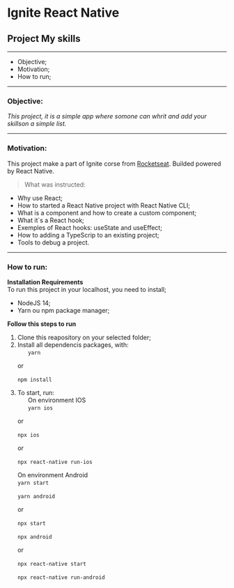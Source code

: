 # Ignite React Native 
## Project My skills
----

* Objective;
* Motivation;
* How to run;

----

### Objective:

*This project, it is a simple app where somone can whrit and add your skillson a simple list.*

----

### Motivation:

This project make a part of Ignite corse from [Rocketseat](https://rocketseat.com.br/).
Builded powered by React Native.

> What was instructed:
  * Why use React;
  * How to started a React Native project with React Native CLI;
  * What is a component and how to create a custom component;
  * What it`s a React hook;
  * Exemples of React hooks: useState and useEffect;
  * How to adding a TypeScrip to an existing project;
  * Tools to debug a project.

----

### How to run:

**Installation Requirements**  
To run this project in your localhost, you need to install;
 * NodeJS 14;
 * Yarn ou npm package manager;

**Follow this steps to run**
1. Clone this reapository on your selected folder;
2. Install all dependencis packages, with:  
&nbsp;&nbsp;&nbsp;&nbsp;&nbsp;&nbsp;`yarn`    

&nbsp;&nbsp;&nbsp;&nbsp;&nbsp;&nbsp;or  
    
&nbsp;&nbsp;&nbsp;&nbsp;&nbsp;&nbsp;`npm install`  

3. To start, run:  
&nbsp;&nbsp;&nbsp;&nbsp;&nbsp;&nbsp;On environment IOS  
&nbsp;&nbsp;&nbsp;&nbsp;&nbsp;&nbsp;`yarn ios`  

&nbsp;&nbsp;&nbsp;&nbsp;&nbsp;&nbsp;or  
  
&nbsp;&nbsp;&nbsp;&nbsp;&nbsp;&nbsp;`npx ios`

&nbsp;&nbsp;&nbsp;&nbsp;&nbsp;&nbsp;or  

&nbsp;&nbsp;&nbsp;&nbsp;&nbsp;&nbsp;`npx react-native run-ios`  

&nbsp;&nbsp;&nbsp;&nbsp;&nbsp;&nbsp;On environment Android  
&nbsp;&nbsp;&nbsp;&nbsp;&nbsp;&nbsp;`yarn start`  

&nbsp;&nbsp;&nbsp;&nbsp;&nbsp;&nbsp;`yarn android`  

&nbsp;&nbsp;&nbsp;&nbsp;&nbsp;&nbsp;or  

&nbsp;&nbsp;&nbsp;&nbsp;&nbsp;&nbsp;`npx start`  

&nbsp;&nbsp;&nbsp;&nbsp;&nbsp;&nbsp;`npx android`  

&nbsp;&nbsp;&nbsp;&nbsp;&nbsp;&nbsp;or  

&nbsp;&nbsp;&nbsp;&nbsp;&nbsp;&nbsp;`npx react-native start`  

&nbsp;&nbsp;&nbsp;&nbsp;&nbsp;&nbsp;`npx react-native run-android`  
